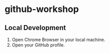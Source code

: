 # github-workshop

## Local Development 
1. Open Chrome Browser in your local machine.
2. Open your GitHub profile.